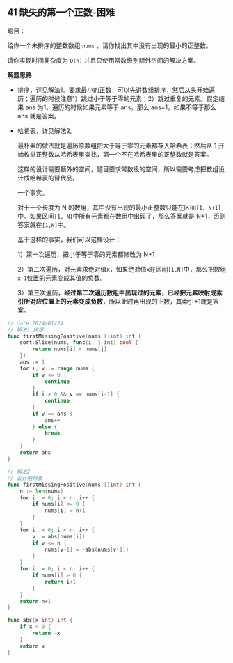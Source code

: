 ## 41 缺失的第一个正数-困难

题目：

给你一个未排序的整数数组 `nums` ，请你找出其中没有出现的最小的正整数。

请你实现时间复杂度为 `O(n)` 并且只使用常数级别额外空间的解决方案。



**解题思路**

- 排序，详见解法1。要求最小的正数，可以先讲数组排序，然后从头开始遍历；遍历的时候注意1）跳过小于等于零的元素；2）跳过重复的元素。假定结果 ans 为1，遍历的时候如果元素等于 ans，那么 ans+1，如果不等于那么 ans 就是答案。

- 哈希表，详见解法2。

  最朴素的做法就是遍历原数组把大于等于零的元素都存入哈希表；然后从 1 开始枚举正整数从哈希表里查找，第一个不在哈希表里的正整数就是答案。

  这样的设计需要额外的空间，题目要求常数级的空间，所以需要考虑把数组设计成哈希表的替代品。

  一个事实。

  对于一个长度为 N 的数组，其中没有出现的最小正整数只能在区间`[1, N+1]`中。如果区间`[1, N]`中所有元素都在数组中出现了，那么答案就是 N+1，否则答案就在`[1,N]`中。

  基于这样的事实，我们可以这样设计：

  1）第一次遍历，把小于等于零的元素都修改为 N+1

  2）第二次遍历，对元素求绝对值x，如果绝对值x在区间`[1,N]`中，那么把数组`x-1`位置的元素变成其值的负数。

  3）第三次遍历，**经过第二次遍历数组中出现过的元素，已经把元素映射成索引所对应位置上的元素变成负数**，所以此时再出现的正数，其索引+1就是答案。

```go
// date 2024/01/24
// 解法1 排序
func firstMissingPositive(nums []int) int {
    sort.Slice(nums, func(i, j int) bool {
        return nums[i] < nums[j]
    })
    ans := 1
    for i, v := range nums {
        if v <= 0 {
            continue
        }
        if i > 0 && v == nums[i-1] {
            continue
        } 
        if v == ans {
            ans++
        } else {
            break
        }
    }
    return ans
}

// 解法2
// 设计哈希表
func firstMissingPositive(nums []int) int {
    n := len(nums)
    for i := 0; i < n; i++ {
        if nums[i] <= 0 {
            nums[i] = n+1
        }
    }
    for i := 0; i < n; i++ {
        v := abs(nums[i])
        if v <= n {
            nums[v-1] = -abs(nums[v-1])
        }
    }
    for i := 0; i < n; i++ {
        if nums[i] > 0 {
            return i+1
        }
    }
    return n+1
}

func abs(x int) int {
    if x < 0 {
        return -x
    }
    return x
}
```

